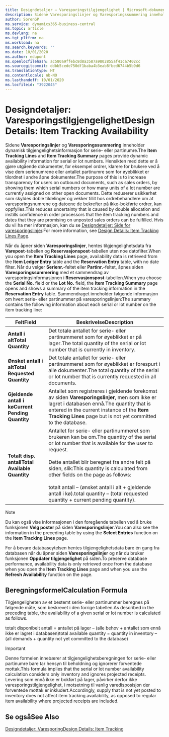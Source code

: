 ```yaml
---
title: Designdetaljer – Varesporingstilgjengelighet | Microsoft-dokumentasjon
description: Sidene Varesporingslinjer og Varesporingssummering inneholder dynamisk tilgjengelighetsinformasjon for serie- eller partinumre. Hensikten med dette er å gjøre utgående dokumenter, for eksempel ordrer, klarere for brukere ved å vise dem serienumrene eller antallet partinumre som for øyeblikket er tilordnet i andre åpne dokumenter.
author: SorenGP
ms.service: dynamics365-business-central
ms.topic: article
ms.devlang: na
ms.tgt_pltfrm: na
ms.workload: na
ms.search.keywords: ''
ms.date: 10/01/2020
ms.author: edupont
ms.openlocfilehash: ac580a9ffebc8d8a3587a9802855af41ca7402cc
ms.sourcegitcommit: ddbb5cede750df1baba4b3eab8fbed6744b5b9d6
ms.translationtype: HT
ms.contentlocale: nb-NO
ms.lasthandoff: 10/01/2020
ms.locfileid: "3922045"
---
```

# <a name="design-details-item-tracking-availability"></a><span data-ttu-id="94a71-104">Designdetaljer: Varesporingstilgjengelighet</span><span class="sxs-lookup"><span data-stu-id="94a71-104">Design Details: Item Tracking Availability</span></span>
<span data-ttu-id="94a71-105">Sidene **Varesporingslinjer** og **Varesporingssummering** inneholder dynamisk tilgjengelighetsinformasjon for serie- eller partinumre.</span><span class="sxs-lookup"><span data-stu-id="94a71-105">The **Item Tracking Lines** and **Item Tracking Summary** pages provide dynamic availability information for serial or lot numbers.</span></span> <span data-ttu-id="94a71-106">Hensikten med dette er å gjøre utgående dokumenter, for eksempel ordrer, klarere for brukere ved å vise dem serienumrene eller antallet partinumre som for øyeblikket er tilordnet i andre åpne dokumenter.</span><span class="sxs-lookup"><span data-stu-id="94a71-106">The purpose of this is to increase transparency for users on outbound documents, such as sales orders, by showing them which serial numbers or how many units of a lot number are currently assigned on other open documents.</span></span> <span data-ttu-id="94a71-107">Dette reduserer usikkerhet som skyldes doble tildelinger og vekker tillit hos ordrebehandlere om at varesporingsnumrene og datoene de bekrefter på ikke-bokførte ordrer, kan oppfylles.</span><span class="sxs-lookup"><span data-stu-id="94a71-107">This reduces uncertainty that is caused by double allocation and instills confidence in order processors that the item tracking numbers and dates that they are promising on unposted sales orders can be fulfilled.</span></span> <span data-ttu-id="94a71-108">Hvis du vil ha mer informasjon, kan du se [Designdetaljer: Side for varesporingslinjer](design-details-item-tracking-lines-window.md).</span><span class="sxs-lookup"><span data-stu-id="94a71-108">For more information, see [Design Details: Item Tracking Lines Page](design-details-item-tracking-lines-window.md).</span></span>  

 <span data-ttu-id="94a71-109">Når du åpner siden **Varesporingslinjer**, hentes tilgjengelighetsdata fra **Varepost**-tabellen og **Reservasjonspost**-tabellen uten noe datofilter.</span><span class="sxs-lookup"><span data-stu-id="94a71-109">When you open the **Item Tracking Lines** page, availability data is retrieved from the **Item Ledger Entry** table and the **Reservation Entry** table, with no date filter.</span></span> <span data-ttu-id="94a71-110">Når du velger **Serienr.**-feltet eller **Partinr.**-feltet, åpnes siden **Varesporingssummering** med et sammendrag av varesporingsinformasjonen i **Reservasjonspost**-tabellen.</span><span class="sxs-lookup"><span data-stu-id="94a71-110">When you choose the **Serial No.** field or the **Lot No.** field, the **Item Tracking Summary** page opens and shows a summary of the item tracking information in the **Reservation Entry** table.</span></span> <span data-ttu-id="94a71-111">Sammendraget inneholder følgende informasjon om hvert serie- eller partinummer på varesporingslinjen:</span><span class="sxs-lookup"><span data-stu-id="94a71-111">The summary contains the following information about each serial or lot number on the item tracking line:</span></span>  

|<span data-ttu-id="94a71-112">Felt</span><span class="sxs-lookup"><span data-stu-id="94a71-112">Field</span></span>|<span data-ttu-id="94a71-113">Beskrivelse</span><span class="sxs-lookup"><span data-stu-id="94a71-113">Description</span></span>|  
|---------------------------------|---------------------------------------|  
|<span data-ttu-id="94a71-114">**Antall i alt**</span><span class="sxs-lookup"><span data-stu-id="94a71-114">**Total Quantity**</span></span>|<span data-ttu-id="94a71-115">Det totale antallet for serie- eller partinummeret som for øyeblikket er på lager.</span><span class="sxs-lookup"><span data-stu-id="94a71-115">The total quantity of the serial or lot number that is currently in inventory.</span></span>|  
|<span data-ttu-id="94a71-116">**Ønsket antall i alt**</span><span class="sxs-lookup"><span data-stu-id="94a71-116">**Total Requested Quantity**</span></span>|<span data-ttu-id="94a71-117">Det totale antallet for serie- eller partinummeret som for øyeblikket er forespurt i alle dokumenter.</span><span class="sxs-lookup"><span data-stu-id="94a71-117">The total quantity of the serial or lot number that is currently requested in all documents.</span></span>|  
|<span data-ttu-id="94a71-118">**Gjeldende antall i kø**</span><span class="sxs-lookup"><span data-stu-id="94a71-118">**Current Pending Quantity**</span></span>|<span data-ttu-id="94a71-119">Antallet som registreres i gjeldende forekomst av siden **Varesporingslinjer**, men som ikke er lagret i databasen ennå.</span><span class="sxs-lookup"><span data-stu-id="94a71-119">The quantity that is entered in the current instance of the **Item Tracking Lines** page but is not yet committed to the database.</span></span>|  
|<span data-ttu-id="94a71-120">**Totalt disp. antall**</span><span class="sxs-lookup"><span data-stu-id="94a71-120">**Total Available Quantity**</span></span>|<span data-ttu-id="94a71-121">Antallet for serie- eller partinummeret som brukeren kan be om.</span><span class="sxs-lookup"><span data-stu-id="94a71-121">The quantity of the serial or lot number that is available for the user to request.</span></span><br /><br /> <span data-ttu-id="94a71-122">Dette antallet blir beregnet fra andre felt på siden, slik:</span><span class="sxs-lookup"><span data-stu-id="94a71-122">This quantity is calculated from other fields on the page as follows:</span></span><br /><br /> <span data-ttu-id="94a71-123">totalt antall – (ønsket antall i alt + gjeldende antall i kø).</span><span class="sxs-lookup"><span data-stu-id="94a71-123">total quantity – (total requested quantity + current pending quantity).</span></span>|  

> [!NOTE]  
>  <span data-ttu-id="94a71-124">Du kan også vise informasjonen i den foregående tabellen ved å bruke funksjonen **Velg poster** på siden **Varesporingslinjer**.</span><span class="sxs-lookup"><span data-stu-id="94a71-124">You can also see the information in the preceding table by using the **Select Entries** function on the **Item Tracking Lines** page.</span></span>  

 <span data-ttu-id="94a71-125">For å bevare databaseytelsen hentes tilgjengelighetsdata bare én gang fra databasen når du åpner siden **Varesporingslinjer** og når du bruker funksjonen **Oppdater tilgjengelighet** på siden.</span><span class="sxs-lookup"><span data-stu-id="94a71-125">To preserve database performance, availability data is only retrieved once from the database when you open the **Item Tracking Lines** page and when you use the **Refresh Availability** function on the page.</span></span>  

## <a name="calculation-formula"></a><span data-ttu-id="94a71-126">Beregningsformel</span><span class="sxs-lookup"><span data-stu-id="94a71-126">Calculation Formula</span></span>  
 <span data-ttu-id="94a71-127">Tilgjengeligheten av et bestemt serie- eller partinummer beregnes på følgende måte, som beskrevet i den forrige tabellen.</span><span class="sxs-lookup"><span data-stu-id="94a71-127">As described in the preceding table, the availability of a given serial or lot number is calculated as follows.</span></span>  

 <span data-ttu-id="94a71-128">totalt disponibelt antall = antallet på lager – (alle behov + antallet som ennå ikke er lagret i databasen)</span><span class="sxs-lookup"><span data-stu-id="94a71-128">total available quantity = quantity in inventory – (all demands + quantity not yet committed to the database)</span></span>  

> [!IMPORTANT]  
>  <span data-ttu-id="94a71-129">Denne formelen innebærer at tilgjengelighetsberegningen for serie- eller partinumre bare tar hensyn til beholdning og ignorerer forventede mottak.</span><span class="sxs-lookup"><span data-stu-id="94a71-129">This formula implies that the serial or lot number availability calculation considers only inventory and ignores projected receipts.</span></span> <span data-ttu-id="94a71-130">Levering som ennå ikke er bokført på lager, påvirker derfor ikke varesporingstilgjengelighet, i motsetning til vanlig varedisposisjon der forventede mottak er inkludert.</span><span class="sxs-lookup"><span data-stu-id="94a71-130">Accordingly, supply that is not yet posted to inventory does not affect item tracking availability, as opposed to regular item availability where projected receipts are included.</span></span>  

## <a name="see-also"></a><span data-ttu-id="94a71-131">Se også</span><span class="sxs-lookup"><span data-stu-id="94a71-131">See Also</span></span>  
 [<span data-ttu-id="94a71-132">Designdetaljer: Varesporing</span><span class="sxs-lookup"><span data-stu-id="94a71-132">Design Details: Item Tracking</span></span>](design-details-item-tracking.md)
